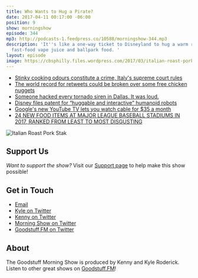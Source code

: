 ```yaml
---
title: Who Wants to Hug a Pirate?
date: 2017-04-11 00:17:00 -06:00
position: 9
show: morningshow
episode: 344
mp3: http://podcasts-1.feedpress.co/10588/morningshow-344.mp3
description: 'It''s like a one-way ticket to Disneyland to hug a warm robot made of
  fast-food vape juice and ballpark food. '
layout: episode
image: https://cbsphilly.files.wordpress.com/2017/03/italian-roast-pork-stak-cbp.png?w=420&h=280
---
```


* [Stinky cooking odours constitute a crime, Italy's supreme court rules](http://www.telegraph.co.uk/news/2017/04/05/stinky-cooking-odours-constitute-crime-italys-supreme-court/)
* [The world record for retweets could be broken over some free chicken nuggets](http://www.theverge.com/tldr/2017/4/6/15213254/carter-wilkerson-free-chicken-nuggets-wendys-twitter-most-retweets-18-million)
* [Someone hacked every tornado siren in Dallas. It was loud.](https://www.washingtonpost.com/news/the-intersect/wp/2017/04/09/someone-hacked-every-tornado-siren-in-dallas-it-was-loud/?utm_term=.9eabe1fafbee)
* [Disney files patent for “huggable and interactive” humanoid robots](https://arstechnica.com/business/2017/04/disney-files-patent-for-huggable-and-interactive-robots/)
* [Google's new YouTube TV lets you watch cable for $35 a month](http://finance.yahoo.com/news/googles-new-youtube-tv-lets-watch-cable-35-month-170615445.html)
* [24 NEW FOOD ITEMS AT MAJOR LEAGUE BASEBALL STADIUMS IN 2017, RANKED FROM LEAST TO MOST DISGUSTING](http://www.newsweek.com/new-food-major-league-baseball-stadiums-2017-ranked-579193)

![Italian Roast Pork Stak](https://cbsphilly.files.wordpress.com/2017/03/italian-roast-pork-stak-cbp.png?w=420&h=280)

## Support Us
*Want to support the show?* Visit our [Support page](https://goodstuff.fm/support) to help make this show possible!

## Get in Touch
* [Email](mailto:kyle@goodstuff.fm)
* [Kyle on Twitter](http://twitter.com/dogburps)
* [Kenny on Twitter](http://twitter.com/pizzarobotics)
* [Morning Show on Twitter](http://twitter.com/morningshowam)
* [Goodstuff.FM on Twitter](http://twitter.com/goodstufffm)

## About
The Goodstuff Morning Show is produced by Kenny and Kyle Roderick. Listen to other great shows on [Goodstuff.FM](http://goodstuff.fm/shows)!
